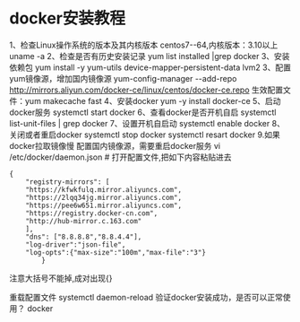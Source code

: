# docker安装教程

1、检查Linux操作系统的版本及其内核版本
    centos7--64,内核版本：3.10以上
    uname -a
2、检查是否有历史安装记录
    yum list installed |grep docker
3、安装依赖包
    yum install -y yum-utils device-mapper-persistent-data lvm2
3、配置yum镜像源，增加国内镜像源
    yum-config-manager --add-repo http://mirrors.aliyun.com/docker-ce/linux/centos/docker-ce.repo
   生效配置文件：yum makecache fast
4、安装docker
    yum -y install docker-ce
5、启动docker服务
    systemctl start docker
6、查看docker是否开机自启
	systemctl list-unit-files | grep docker
7、设置开机自启动
	systemctl enable docker
8、关闭或者重启docker
	systemctl stop docker
	systemctl resart docker
9.如果docker拉取镜像慢
  配置国内镜像源，需要重启docker服务
        vi /etc/docker/daemon.json   # 打开配置文件,把如下内容粘贴进去
        
```linux
{
    "registry-mirrors": [
    "https://kfwkfulq.mirror.aliyuncs.com",
    "https://2lqq34jg.mirror.aliyuncs.com",
    "https://pee6w651.mirror.aliyuncs.com",
    "https://registry.docker-cn.com",
    "http://hub-mirror.c.163.com"
    ],
    "dns": ["8.8.8.8","8.8.4.4"],
    "log-driver":"json-file",
    "log-opts":{"max-size":"100m","max-file":"3"}
        }
```
注意大括号不能掉,成对出现{}

重载配置文件
	systemctl  daemon-reload
验证docker安装成功，是否可以正常使用？
docker

